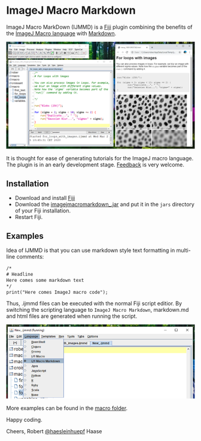 # ImageJ Macro Markdown

ImageJ Macro MarkDown (IJMMD) is a [Fiji](https://fiji.sc) plugin combining the benefits of the 
[ImageJ Macro language](https://imagej.nih.gov/ij/developer/macro/macros.html)
with
[Markdown](https://en.wikipedia.org/wiki/Markdown).

![Image](images/screenshot.png)

It is thought for ease of generating tutorials for the ImageJ macro language.
The plugin is in an early development stage.
[Feedback](https://forum.image.sc/t/imagej-macro-markdown/35470) is very welcome. 

## Installation
* Download and install [Fiji](https://fiji.sc/Downloads)
* Download the [imagejmacromarkdown_.jar](https://github.com/haesleinhuepf/imagejmacromarkdown/releases/download/0.1.0/imagejmacromarkdown_-0.1.0.jar) and put it in the `jars` directory of your Fiji installation.
* Restart Fiji.

## Examples
Idea of IJMMD is that you can use markdown style text formatting
in multi-line comments:
 
```
/*
# Headline
Here comes some markdown text
*/
print("Here comes ImageJ macro code");
``` 

Thus, .ijmmd files can be executed with the normal Fiji script editior. By switching
the scripting language to `ImageJ Macro Markdown`, markdown.md and html files are
generated when running the script.

![Image](images/language_selection.png)

More examples can be found in the [macro folder](https://github.com/haesleinhuepf/imagejmacromarkdown/tree/master/src/main/macro).

Happy coding.

Cheers,
Robert [@haesleinhuepf](https://twitter.com/haesleinhuepf) Haase
